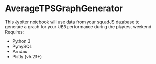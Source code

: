 # AverageTPSGraphGenerator

This Jypiter notebook will use data from your squadJS database to generate a graph for your UE5 performance during the playtest weekend
Requires: 
- Python 3
- PymySQL
- Pandas
- Plotly (v5.23+)
